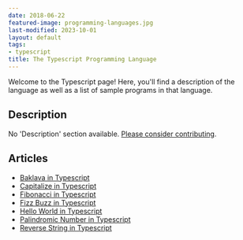 ```yaml
---
date: 2018-06-22
featured-image: programming-languages.jpg
last-modified: 2023-10-01
layout: default
tags:
- typescript
title: The Typescript Programming Language
---
```


Welcome to the Typescript page! Here, you'll find a description of the language as well as a list of sample programs in that language.

## Description

No 'Description' section available. [Please consider contributing](https://github.com/TheRenegadeCoder/sample-programs-website).

## Articles

- [Baklava in Typescript](https://sampleprograms.io/projects/baklava/typescript)
- [Capitalize in Typescript](https://sampleprograms.io/projects/capitalize/typescript)
- [Fibonacci in Typescript](https://sampleprograms.io/projects/fibonacci/typescript)
- [Fizz Buzz in Typescript](https://sampleprograms.io/projects/fizz-buzz/typescript)
- [Hello World in Typescript](https://sampleprograms.io/projects/hello-world/typescript)
- [Palindromic Number in Typescript](https://sampleprograms.io/projects/palindromic-number/typescript)
- [Reverse String in Typescript](https://sampleprograms.io/projects/reverse-string/typescript)